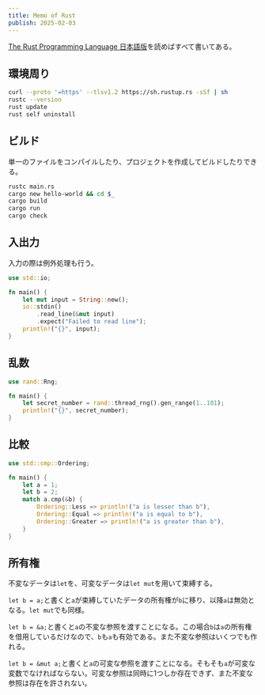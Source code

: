 ```yaml
---
title: Memo of Rust
publish: 2025-02-03
---
```


[The Rust Programming Language 日本語版](https://doc.rust-jp.rs/book-ja/title-page.html)を読めばすべて書いてある。

## 環境周り

```sh
curl --proto '=https' --tlsv1.2 https://sh.rustup.rs -sSf | sh
rustc --version
rust update
rust self uninstall
```

## ビルド

単一のファイルをコンパイルしたり、プロジェクトを作成してビルドしたりできる。
```sh
rustc main.rs
cargo new hello-world && cd $_
cargo build
cargo run
cargo check
```

## 入出力

入力の際は例外処理も行う。
```rust
use std::io;

fn main() {
    let mut input = String::new();
    io::stdin()
        .read_line(&mut input)
        .expect("Failed to read line");
    println!("{}", input);
}
```

## 乱数

```rust
use rand::Rng;

fn main() {
    let secret_number = rand::thread_rng().gen_range(1..101);
    println!("{}", secret_number);
}
```

## 比較

```rust
use std::cmp::Ordering;

fn main() {
    let a = 1;
    let b = 2;
    match a.cmp(&b) {
        Ordering::Less => println!("a is lesser than b"),
        Ordering::Equal => println!("a is equal to b"),
        Ordering::Greater => println!("a is greater than b"),
    }
}
```

## 所有権

不変なデータは`let`を、可変なデータは`let mut`を用いて束縛する。

`let b = a;`と書くと`a`が束縛していたデータの所有権が`b`に移り、以降`a`は無効となる。`let mut`でも同様。

`let b = &a;`と書くと`a`の不変な参照を渡すことになる。この場合`b`は`a`の所有権を借用しているだけなので、`b`も`a`も有効である。また不変な参照はいくつでも作れる。

`let b = &mut a;`と書くと`a`の可変な参照を渡すことになる。そもそも`a`が可変な変数でなければならない。可変な参照は同時に1つしか存在できず、また不変な参照は存在を許されない。